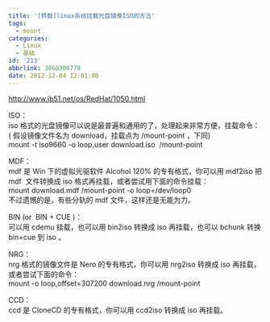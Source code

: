```yaml
---
title: '[转载]linux系统挂载光盘镜像ISO的方法'
tags:
  - mount
categories:
  - Linux
  - 基础
id: '213'
abbrlink: 3868300778
date: 2012-12-04 12:01:00
---
```


  
http://www.jb51.net/os/RedHat/1050.html  
  
ISO：  
iso 格式的光盘镜像可以说是最普遍和通用的了，处理起来非常方便，挂载命令：  
( 假设镜像文件名为 download，挂载点为 /mount-point ，下同)  
mount -t iso9660 -o loop,user download.iso  /mount-point  
  
MDF：  
mdf 是 Win 下的虚拟光驱软件 Alcohol 120% 的专有格式，你可以用 mdf2iso 把 mdf  文件转换成 iso 格式再挂载，或者尝试用下面的命令挂载：  
mount download.mdf /mount-point -o loop=/dev/loop0  
不过遗憾的是，有些分轨的 mdf 文件，这样还是无能为力。  
  
BIN (or  BIN + CUE )：  
可以用 cdemu 挂载，也可以用 bin2iso 转换成 iso 再挂载，也可以 bchunk 转换 bin+cue 到 iso 。  
  
NRG：  
nrg 格式的镜像文件是 Nero 的专有格式，你可以用 nrg2iso 转换成 iso 再挂载，或者尝试下面的命令：  
mount -o loop,offset=307200 download.nrg /mount-point  
  
CCD：  
ccd 是 CloneCD 的专有格式，你可以用 ccd2iso 转换成 iso 再挂载。